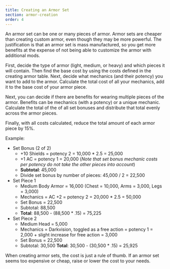 ```yaml
---
title: Creating an Armor Set
section: armor-creation
order: 4
---
```

An armor set can be one or many pieces of armor. Armor sets are cheaper than creating custom armor, even though they 
may be more powerful. The justification is that an armor set is mass manufactured, so you get more benefits at the
expense of not being able to customize the armor with additional mods.

First, decide the type of armor (light, medium, or heavy) and which pieces it will contain. Then find the base 
cost by using the costs defined in the creating armor table. Next, decide what mechanics (and their potency) you want 
to add to the armor. Calculate the total cost of all your mechanics, add it to the base cost of your armor piece.

Next, you can decide if there are benefits for wearing multiple pieces of the armor. Benefits 
can be mechanics (with a potency) or a unique mechanic. Calculate the total of the of all set bonuses and 
distribute that total evenly across the armor pieces.

Finally, with all costs calculated, reduce the total amount of each armor piece by 15%.

Example:

- Set Bonus (2 of 2)
    - +10 Shields = potency 2 = 10,000 * 2.5 = 25,000
    - +1 AC = potency 1 = 20,000 (_Note that set bonus mechanic costs per potency do not take the other pieces into account_)
    - __Subtotal__: 45,000
    - Divide set bonus by number of pieces: 45,000 / 2 = 22,500
- Set Piece 1
    - Medium Body Armor = 16,000 (Chest = 10,000, Arms = 3,000, Legs = 3,000)
    - Mechanics = AC +2 = potency 2 = 20,000 * 2.5 = 50,000
    - Set Bonus = 22,500
    - Subtotal: 88,500
    - __Total__: 88,500 - (88,500 * .15) =  75,225
- Set Piece 2
    - Medium Head = 5,000
    - Mechanics = Darkvision, toggled as a free action = potency 1 = 2,000 + slight increase for free action = 3,000
    - Set Bonus = 22,500
    - Subtotal: 30,500
    __Total__: 30,500 - (30,500 * .15) =  25,925

When creating armor sets, the cost is just a rule of thumb. If an armor set seems too expensive or cheap, raise or lower the cost to your needs.
